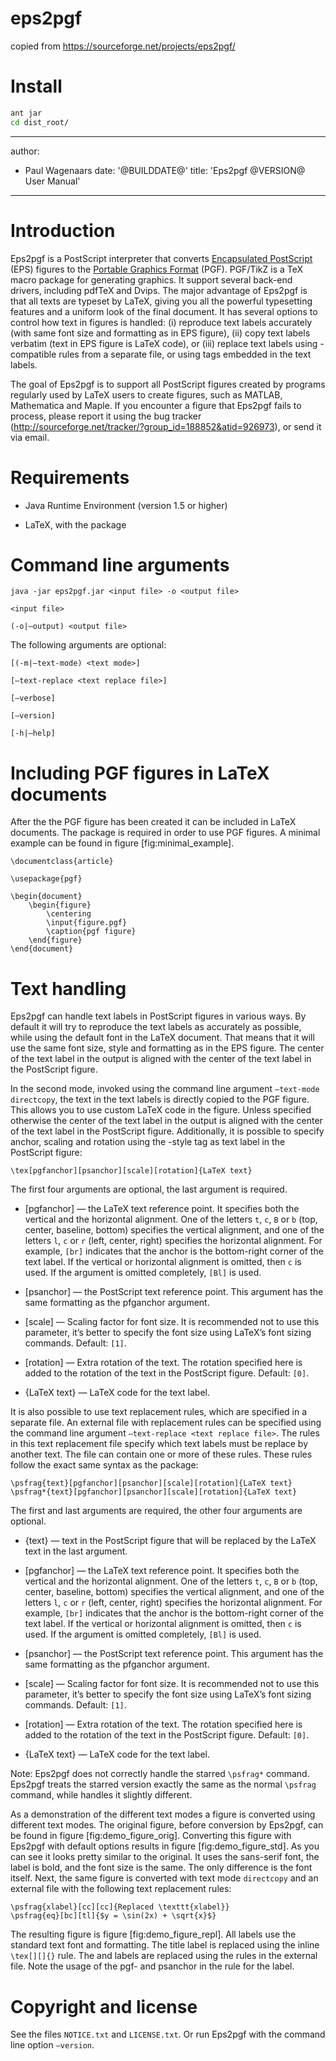 # eps2pgf
copied from https://sourceforge.net/projects/eps2pgf/
# Install 
```bat
ant jar
cd dist_root/
```
---
author:
- Paul Wagenaars
date: '@BUILDDATE@'
title: 'Eps2pgf @VERSION@ User Manual'
---

Introduction
============

Eps2pgf is a PostScript interpreter that converts [Encapsulated
PostScript](http://en.wikipedia.org/wiki/Encapsulated_PostScript) (EPS)
figures to the [Portable Graphics
Format](http://sourceforge.net/projects/pgf/) (PGF). PGF/TikZ is a TeX
macro package for generating graphics. It support several back-end
drivers, including pdfTeX and Dvips. The major advantage of Eps2pgf is
that all texts are typeset by LaTeX, giving you all the powerful
typesetting features and a uniform look of the final document. It has
several options to control how text in figures is handled: (i) reproduce
text labels accurately (with same font size and formatting as in EPS
figure), (ii) copy text labels verbatim (text in EPS figure is LaTeX
code), or (iii) replace text labels using
[](http://www.ctan.org/tex-archive/help/Catalogue/entries/psfrag.html)-compatible
rules from a separate file, or using tags embedded in the text labels.

The goal of Eps2pgf is to support all PostScript figures created by
programs regularly used by LaTeX users to create figures, such as
MATLAB, Mathematica and Maple. If you encounter a figure that Eps2pgf
fails to process, please report it using the bug tracker
(<http://sourceforge.net/tracker/?group_id=188852&atid=926973>), or send
it via email.

Requirements
============

-   Java Runtime Environment (version 1.5 or higher)

-   LaTeX, with the package

Command line arguments
======================

`java -jar eps2pgf.jar <input file> -o <output file>`

`<input file>`

`(-o|–output) <output file>`

The following arguments are optional:

`[(-m|–text-mode) <text mode>]`

`[–text-replace <text replace file>]`

`[–verbose]`

`[–version]`

`[-h|–help]`

Including PGF figures in LaTeX documents
========================================

After the the PGF figure has been created it can be included in LaTeX
documents. The package is required in order to use PGF figures. A
minimal example can be found in figure \[fig:minimal\_example\].

    \documentclass{article}

    \usepackage{pgf}

    \begin{document}
        \begin{figure}
            \centering
            \input{figure.pgf}
            \caption{pgf figure}
        \end{figure}
    \end{document}
            

Text handling
=============

Eps2pgf can handle text labels in PostScript figures in various ways. By
default it will try to reproduce the text labels as accurately as
possible, while using the default font in the LaTeX document. That means
that it will use the same font size, style and formatting as in the EPS
figure. The center of the text label in the output is aligned with the
center of the text label in the PostScript figure.

In the second mode, invoked using the command line argument
`–text-mode directcopy`, the text in the text labels is directly copied
to the PGF figure. This allows you to use custom LaTeX code in the
figure. Unless specified otherwise the center of the text label in the
output is aligned with the center of the text label in the PostScript
figure. Additionally, it is possible to specify anchor, scaling and
rotation using the -style tag as text label in the PostScript figure:

    \tex[pgfanchor][psanchor][scale][rotation]{LaTeX text}
        

The first four arguments are optional, the last argument is required.

-   $[$pgfanchor$]$ — the LaTeX text reference point. It specifies both
    the vertical and the horizontal alignment. One of the letters `t`,
    `c`, `B` or `b` (top, center, baseline, bottom) specifies the
    vertical alignment, and one of the letters `l`, `c` or `r` (left,
    center, right) specifies the horizontal alignment. For example,
    `[br]` indicates that the anchor is the bottom-right corner of the
    text label. If the vertical or horizontal alignment is omitted, then
    `c` is used. If the argument is omitted completely, `[Bl]` is used.

-   $[$psanchor$]$ — the PostScript text reference point. This argument
    has the same formatting as the pfganchor argument.

-   $[$scale$]$ — Scaling factor for font size. It is recommended not to
    use this parameter, it’s better to specify the font size using
    LaTeX’s font sizing commands. Default: `[1]`.

-   $[$rotation$]$ — Extra rotation of the text. The rotation specified
    here is added to the rotation of the text in the PostScript figure.
    Default: `[0]`.

-   $\{$LaTeX text$\}$ — LaTeX code for the text label.

It is also possible to use text replacement rules, which are specified
in a separate file. An external file with replacement rules can be
specified using the command line argument
`–text-replace <text replace file>`. The rules in this text replacement
file specify which text labels must be replace by another text. The file
can contain one or more of these rules. These rules follow the exact
same syntax as the package:

    \psfrag{text}[pgfanchor][psanchor][scale][rotation]{LaTeX text}
    \psfrag*{text}[pgfanchor][psanchor][scale][rotation]{LaTeX text}
        

The first and last arguments are required, the other four arguments are
optional.

-   $\{$text$\}$ — text in the PostScript figure that will be replaced
    by the LaTeX text in the last argument.

-   $[$pgfanchor$]$ — the LaTeX text reference point. It specifies both
    the vertical and the horizontal alignment. One of the letters `t`,
    `c`, `B` or `b` (top, center, baseline, bottom) specifies the
    vertical alignment, and one of the letters `l`, `c` or `r` (left,
    center, right) specifies the horizontal alignment. For example,
    `[br]` indicates that the anchor is the bottom-right corner of the
    text label. If the vertical or horizontal alignment is omitted, then
    `c` is used. If the argument is omitted completely, `[Bl]` is used.

-   $[$psanchor$]$ — the PostScript text reference point. This argument
    has the same formatting as the pfganchor argument.

-   $[$scale$]$ — Scaling factor for font size. It is recommended not to
    use this parameter, it’s better to specify the font size using
    LaTeX’s font sizing commands. Default: `[1]`.

-   $[$rotation$]$ — Extra rotation of the text. The rotation specified
    here is added to the rotation of the text in the PostScript figure.
    Default: `[0]`.

-   $\{$LaTeX text$\}$ — LaTeX code for the text label.

Note: Eps2pgf does not correctly handle the starred `\psfrag*` command.
Eps2pgf treats the starred version exactly the same as the normal
`\psfrag` command, while handles it slightly different.

As a demonstration of the different text modes a figure is converted
using different text modes. The original figure, before conversion by
Eps2pgf, can be found in figure \[fig:demo\_figure\_orig\]. Converting
this figure with Eps2pgf with default options results in
figure \[fig:demo\_figure\_std\]. As you can see it looks pretty similar
to the original. It uses the sans-serif font, the label is bold, and the
font size is the same. The only difference is the font itself. Next, the
same figure is converted with text mode `directcopy` and an external
file with the following text replacement rules:

    \psfrag{xlabel}[cc][cc]{Replaced \texttt{xlabel}}
    \psfrag{eq}[bc][tl]{$y = \sin(2x) + \sqrt{x}$}
        

The resulting figure is figure \[fig:demo\_figure\_repl\]. All labels
use the standard text font and formatting. The title label is replaced
using the inline `\tex[][]{}` rule. The and labels are replaced using
the rules in the external file. Note the usage of the pgf- and psanchor
in the rule for the label.

Copyright and license
=====================

See the files `NOTICE.txt` and `LICENSE.txt`. Or run Eps2pgf with the
command line option `–version`.
